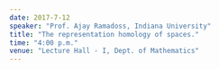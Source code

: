 ```yaml
---
date: 2017-7-12
speaker: "Prof. Ajay Ramadoss, Indiana University"
title: "The representation homology of spaces."
time: "4:00 p.m."
venue: "Lecture Hall - I, Dept. of Mathematics"
---
```


